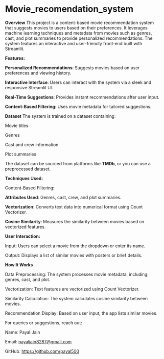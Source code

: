 # Movie_recomendation_system
**Overview**
This project is a content-based movie recommendation system that suggests movies to users based on their preferences. It leverages machine learning techniques and metadata from movies such as genres, cast, and plot summaries to provide personalized recommendations. The system features an interactive and user-friendly front-end built with Streamlit.

**Features:**


**Personalized Recommendations**: Suggests movies based on user preferences and viewing history.

**Interactive Interface**: Users can interact with the system via a sleek and responsive Streamlit UI.

**Real-Time Suggestions**: Provides instant recommendations after user input.

**Content-Based Filtering**: Uses movie metadata for tailored suggestions.

**Dataset**
The system is trained on a dataset containing:

Movie titles

Genres

Cast and crew information

Plot summaries

The dataset can be sourced from platforms like **TMDb**, or you can use a preprocessed dataset.


**Techniques Used:**

Content-Based Filtering:

**Attributes Used**: Genres, cast, crew, and plot summaries.

**Vectorization**: Converts text data into numerical format using Count Vectorizer.

**Cosine Similarity**: Measures the similarity between movies based on vectorized features.

**User Interaction:**

Input: Users can select a movie from the dropdown or enter its name.

Output: Displays a list of similar movies with posters or brief details.



**How It Works**

Data Preprocessing: The system processes movie metadata, including genres, cast, and plot.

Vectorization: Text features are vectorized using Count Vectorizer.

Similarity Calculation: The system calculates cosine similarity between movies.

Recommendation Display: Based on user input, the app lists similar movies.




For queries or suggestions, reach out:

Name: Payal Jain

Email: payaljain8287@gmail.com

GitHub: https://github.com/payal500
